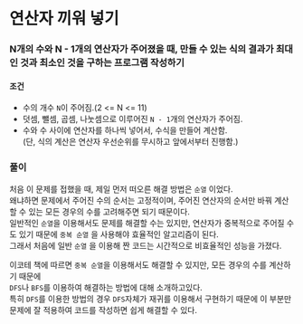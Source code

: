 # 연산자 끼워 넣기
### N개의 수와 N - 1개의 연산자가 주어졌을 때, 만들 수 있는 식의 결과가 최대인 것과 최소인 것을 구하는 프로그램 작성하기
#### 조건
- 수의 개수 ```N```이 주어짐.(2 <= N <= 11)
- 덧셈, 뺄셈, 곱셈, 나눗셈으로 이루어진 ```N - 1```개의 연산자가 주어짐.
- 수와 수 사이에 연산자를 하나씩 넣어서, 수식을 만들어 계산함.  
  (단, 식의 계산은 연산자 우선순위를 무시하고 앞에서부터 진행함.)
### 풀이
처음 이 문제를 접했을 때, 제일 먼저 떠오른 해결 방법은 ```순열``` 이었다.  
왜냐하면 문제에서 주어진 수의 순서는 고정적이며, 주어진 연산자의 순서만 바꿔 계산할 수 있는 모든 경우의 수를 고려해주면 되기 때문이다.  
일반적인 ```순열```을 이용해서도 문제를 해결할 수는 있지만, 연산자가 중복적으로 주어질 수도 있기 때문에 ```중복 순열``` 을 사용해야 효율적인 알고리즘이 된다.  
그래서 처음에 일반 ```순열``` 을 이용해 짠 코드는 시간적으로 비효율적인 성능을 가졌다.

이코테 책에 따르면 ```중복 순열```을 이용해서도 해결할 수 있지만, 모든 경우의 수를 계산하기 때문에  
```DFS```나 ```BFS```를 이용하여 해결하는 방법에 대해 소개하고있다.  
특히 ```DFS```를 이용한 방법의 경우 ```DFS```자체가 재귀를 이용해서 구현하기 때문에 이 부분만 문제에 잘 적용하여 코드를 작성하면 쉽게 해결할 수 있다.
